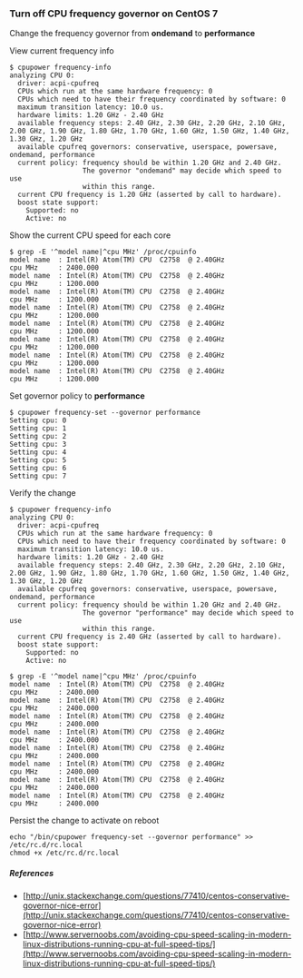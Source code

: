 

### Turn off CPU frequency governor on CentOS 7

Change the frequency governor from **ondemand** to **performance**

View current frequency info
```
$ cpupower frequency-info
analyzing CPU 0:
  driver: acpi-cpufreq
  CPUs which run at the same hardware frequency: 0
  CPUs which need to have their frequency coordinated by software: 0
  maximum transition latency: 10.0 us.
  hardware limits: 1.20 GHz - 2.40 GHz
  available frequency steps: 2.40 GHz, 2.30 GHz, 2.20 GHz, 2.10 GHz, 2.00 GHz, 1.90 GHz, 1.80 GHz, 1.70 GHz, 1.60 GHz, 1.50 GHz, 1.40 GHz, 1.30 GHz, 1.20 GHz
  available cpufreq governors: conservative, userspace, powersave, ondemand, performance
  current policy: frequency should be within 1.20 GHz and 2.40 GHz.
                  The governor "ondemand" may decide which speed to use
                  within this range.
  current CPU frequency is 1.20 GHz (asserted by call to hardware).
  boost state support:
    Supported: no
    Active: no
```

Show the current CPU speed for each core
```
$ grep -E '^model name|^cpu MHz' /proc/cpuinfo
model name	: Intel(R) Atom(TM) CPU  C2758  @ 2.40GHz
cpu MHz		: 2400.000
model name	: Intel(R) Atom(TM) CPU  C2758  @ 2.40GHz
cpu MHz		: 1200.000
model name	: Intel(R) Atom(TM) CPU  C2758  @ 2.40GHz
cpu MHz		: 1200.000
model name	: Intel(R) Atom(TM) CPU  C2758  @ 2.40GHz
cpu MHz		: 1200.000
model name	: Intel(R) Atom(TM) CPU  C2758  @ 2.40GHz
cpu MHz		: 1200.000
model name	: Intel(R) Atom(TM) CPU  C2758  @ 2.40GHz
cpu MHz		: 1200.000
model name	: Intel(R) Atom(TM) CPU  C2758  @ 2.40GHz
cpu MHz		: 1200.000
model name	: Intel(R) Atom(TM) CPU  C2758  @ 2.40GHz
cpu MHz		: 1200.000

```

Set governor policy to **performance**
```
$ cpupower frequency-set --governor performance
Setting cpu: 0
Setting cpu: 1
Setting cpu: 2
Setting cpu: 3
Setting cpu: 4
Setting cpu: 5
Setting cpu: 6
Setting cpu: 7
```

Verify the change
```
$ cpupower frequency-info
analyzing CPU 0:
  driver: acpi-cpufreq
  CPUs which run at the same hardware frequency: 0
  CPUs which need to have their frequency coordinated by software: 0
  maximum transition latency: 10.0 us.
  hardware limits: 1.20 GHz - 2.40 GHz
  available frequency steps: 2.40 GHz, 2.30 GHz, 2.20 GHz, 2.10 GHz, 2.00 GHz, 1.90 GHz, 1.80 GHz, 1.70 GHz, 1.60 GHz, 1.50 GHz, 1.40 GHz, 1.30 GHz, 1.20 GHz
  available cpufreq governors: conservative, userspace, powersave, ondemand, performance
  current policy: frequency should be within 1.20 GHz and 2.40 GHz.
                  The governor "performance" may decide which speed to use
                  within this range.
  current CPU frequency is 2.40 GHz (asserted by call to hardware).
  boost state support:
    Supported: no
    Active: no

$ grep -E '^model name|^cpu MHz' /proc/cpuinfo
model name	: Intel(R) Atom(TM) CPU  C2758  @ 2.40GHz
cpu MHz		: 2400.000
model name	: Intel(R) Atom(TM) CPU  C2758  @ 2.40GHz
cpu MHz		: 2400.000
model name	: Intel(R) Atom(TM) CPU  C2758  @ 2.40GHz
cpu MHz		: 2400.000
model name	: Intel(R) Atom(TM) CPU  C2758  @ 2.40GHz
cpu MHz		: 2400.000
model name	: Intel(R) Atom(TM) CPU  C2758  @ 2.40GHz
cpu MHz		: 2400.000
model name	: Intel(R) Atom(TM) CPU  C2758  @ 2.40GHz
cpu MHz		: 2400.000
model name	: Intel(R) Atom(TM) CPU  C2758  @ 2.40GHz
cpu MHz		: 2400.000
model name	: Intel(R) Atom(TM) CPU  C2758  @ 2.40GHz
cpu MHz		: 2400.000
```

Persist the change to activate on reboot
```
echo "/bin/cpupower frequency-set --governor performance" >> /etc/rc.d/rc.local
chmod +x /etc/rc.d/rc.local
```

##### References

- [http://unix.stackexchange.com/questions/77410/centos-conservative-governor-nice-error](http://unix.stackexchange.com/questions/77410/centos-conservative-governor-nice-error)
- [http://www.servernoobs.com/avoiding-cpu-speed-scaling-in-modern-linux-distributions-running-cpu-at-full-speed-tips/](http://www.servernoobs.com/avoiding-cpu-speed-scaling-in-modern-linux-distributions-running-cpu-at-full-speed-tips/)

